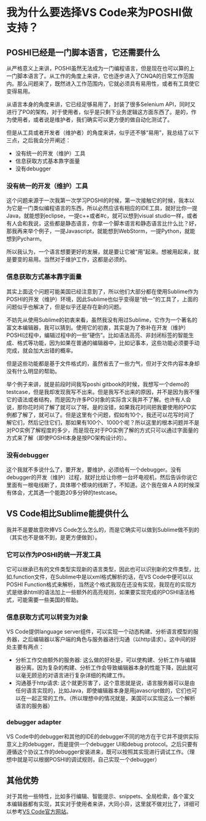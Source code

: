 # 我为什么要选择VS Code来为POSHI做支持？
## POSHI已经是一门脚本语言，它还需要什么
从严格意义上来讲，POSHI虽然无法成为一门编程语言，但是现在也可以算的上一门脚本语言了。从工作的角度上来讲，它也逐步进入了CNQA的日常工作范围内。那么问题来了，既然进入工作范围内，它就必须具有易用性，或者有工具使它变得易用。

从语言本身的角度来讲，它已经足够易用了，封装了很多Selenium API，同时又进行了PO的架构，对于使用者，似乎是只剩下业务逻辑这方面东西了。是的，作为使用者，或者说是维护者，我们确实可以更方便的做自动化测试了。

但是从工具或者开发者（维护者）的角度来讲，似乎还不够“易用”，我总结了以下三点，之后我会分开阐述：
* 没有统一的开发（维护）工具
* 信息获取方式基本靠字面量
* 没有debugger

### 没有统一的开发（维护）工具
这个问题来源于一次我第一次学习POSHI的时候，第一次接触它的时候，我本以为它是一门类似编程语言的东西，所以必然应该有相应的IDE工具，就好比你一提Java，就能想到eclipse，一提c++或者#c，就可以想到visual studio一样，或者有人会和我说，这些都是静态语言，你拿一个脚本语言和静态语言比什么比？好，那我再来举个例子，一提Javascript，就能想到WebStorm，一提Python，就能想到Pycharm。

所以我认为，一个语言想要更好的发展，就是要让它被“用”起来。想被用起来，就是要变的易用。当然对于维护工作，这都是必须的。

### 信息获取方式基本靠字面量
其实上面这个问题可能美国已经注意到了，所以他们大部分都在使用Sublime作为POSHI的开发（维护）环境，因此Sublime也似乎变得是“统一”的工具了，上面的问题似乎也解决了，但是似乎还是存在新的问题。

不妨先从使用Sublime的初衷来看，虽然我没有用过Sublime，它作为一个著名的富文本编辑器，我可以猜到。使用它的初衷，其实是为了弥补在开发（维护）POSHI过程中，编辑过程中的一些“硬伤”。比如语法高亮、非封闭标签的智能生成、格式等功能，因为如果在普通的编辑器中，比如记事本，这些功能必须要手动完成，就会加大出错的概率。

但是这些功能都是基于文件格式的，虽然省去了一些力气，但对于文件内容本身却没有什么明显的帮助。

举个例子来讲，就是前段时间我写poshi gitbook的时候，我想写一个demo的testcase，但是我却发现我写不出来。但是我写不出来的原因，并不是因为我不懂它的语法或者结构，而是因为许多PO对象的实际含义我并不了解。也许有人会说，那你花时间了解了就可以了呀。是的没错，如果我花时间把我要使用的PO实例都了解了，就可以了。但是这里有个问题，假如有10个，我还可以花写时间了解它们，然后记住它们，那如果有100个、1000个呢？所以这里的根本问题并不是对PO实例了解程度的多少，而是现在对于PO实例了解的方式只可以通过字面量的方式来了解（即使POSHI本身是按PO架构设计的）。

### 没有debugger
这个我就不多说什么了，要开发，要维护，必须给有一个debugger。没有debugger的开发（维护）过程，就好比给让你修一台坏电视机，然后告诉你说它里面有一根电线断了，具体哪个模块的线断了，不知道。这个我在做ＡＡ的时候深有体会，尤其遇一个能跑20多分钟的testcase。

## VS Code相比Sublime能提供什么
我并不是要故意吹捧VS Code怎么怎么的，而是它确实可以做到Sublime做不到的（其实也不是做不到，是更方便做到）。

### 它可以作为POSHI的统一开发工具
它可以继承已有的文件类型实现新的语言类型，因此也可以识别新的文件类型，比如.function文件，在Sublime中是以xml格式解析的话，在VS Code中便可以以POSHI Function格式来解析，当然这个格式我现在还没有实现，我现在的实现方式是继承html的语法加上一些额外的高亮规则，如果要实现完成的POSHI语法格式，可能需要一些美国的帮助。

### 信息获取方式可以转变为对象
VS Code提供language server组件，可以实现一个动态构建、分析语言模型的服务器，之后编辑器以客户端的角色与服务器进行沟通（以http请求）。这中间的好处主要有两点：
* 分析工作交由额外的服务器: 这么做的好处是，可以使构建、分析工作与编辑器分离，因为复杂的构建、分析工作会导致编辑器本身的性能下降，因此就可以毫无顾忌的对语言进行复杂详细的构建工作。
* 沟通基于http请求: 这个就更厉害了，这个意思就是说，语言服务器可以是由任何语言实现的，比如Java，即使编辑器本身是用javascript做的，它们也可以在一起正常的工作。（所以理想中的情况就是，美国可以实现这么一个解析语言的服务器）

### debugger adapter
VS Code中的debugger和其他的IDE的debugger不同的地方在于它并不提供实际意义上的debugger，而是提供一个debugger UI和debug protocol。之后只要有遵循这个协议工作的debugger安装进来，既可以按照其实现进行调试工作。（理想中就是可以根据POSHI的调试规则，自己实现一个debugger）

## 其他优势
对于其他一些特性，比如多行编辑、智能提示、snippets、全局检索，各个富文本编辑器都有实现，其实对于使用者来讲，大同小异，这里就不做对比了，详细可以参考[VS Code官方网站](1)。

[1]: https://code.visualstudio.com/docs/extensions/example-debuggers